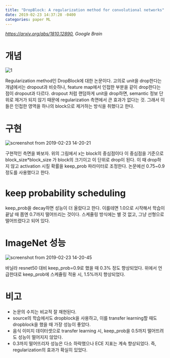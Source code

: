 ```yaml
---
title: "DropBlock: A regularization method for convolutional networks"
date: 2019-02-23 14:37:28 -0400
categories: paper ML
---
```


*https://arxiv.org/abs/1810.12890, Google Brain*

# 개념

![1](https://user-images.githubusercontent.com/2917022/53282173-6b291080-3777-11e9-9194-a6f2477a4e8e.png)

Regularization method인 DropBlock에 대한 논문이다. 고의로 unit을 drop한다는 개념에서는 dropout과 비슷하나, feature map에서 인접한 부분을 같이 drop한다는 점이 dropout과 다르다. dropout 처럼 랜덤하게 unit을 drop하면, semantic 정보 단위로 제거가 되지 않기 때문에 regularization 측면에서 큰 효과가 없다는 것. 그래서 이들은 인접한 영역을 하나의 block으로 제거하는 방식을 취했다고 한다.

# 구현

![screenshot from 2019-02-23 14-20-21](https://user-images.githubusercontent.com/2917022/53282174-6e240100-3777-11e9-9e43-241bc718abf9.png)

구현적인 측면을 봐보자. 위의 그림에서 x는 block의 중심점이다 이 중심점을 기준으로 block_size*block_size 가 block의 크기이고 이 단위로 drop이 된다. 이 때 drop하지 않고 activation 시킬 확률을 keep_prob 파라미터로 조정한다. 논문에선 0.75~0.9 정도를 사용했다고 한다.

# keep probability scheduling

keep_prob을 decay하면 성능이 더 올랐다고 한다. 이를테면 1.0으로 시작해서 학습이 끝날 때 쯤엔 0.7까지 떨어뜨리는 것이다. 스케쥴링 방식에는 별 것 없고, 그냥 선형으로 떨어뜨렸다고 되어 있다. 

# ImageNet 성능

![screenshot from 2019-02-23 14-20-45](https://user-images.githubusercontent.com/2917022/53282175-6fedc480-3777-11e9-97a5-e6e64be8f9b8.png)

바닐라 resnet50 대비 keep_prob=0.9로 했을 때 0.3% 정도 향상되었다. 위에서 언급한대로 keep_prob에 스케쥴링 적용 시, 1.5%까지 향상되었다.

# 비고
* 논문의 수치는 비교적 잘 재현된다.
* source의 학습에서도 dropblock을 사용하고, 이를 transfer learning할 때도 dropblock을 했을 때 가장 성능이 좋았다.
* 음식 이미지 데이터셋으로 transfer learning 시, keep_prob을 0.5까지 떨어뜨려도 성능이 떨어지지 않았다.
* 0.3까지 떨어뜨리자 성능은 다소 하락했으나 ECE 지표는 계속 향상되었다. 즉, regularization의 효과가 확실히 있었다.

